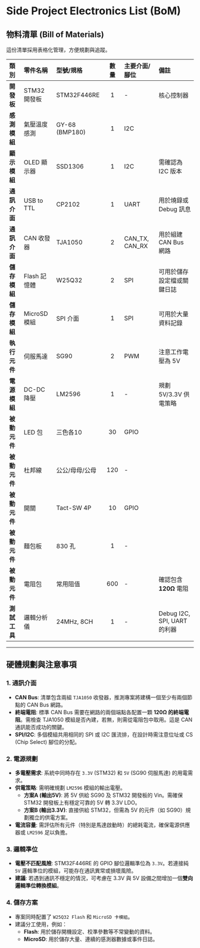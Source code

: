 # Side Project Electronics List (BoM)

## 物料清單 (Bill of Materials)

這份清單採用表格化管理，方便規劃與追蹤。

| 類別 | 零件名稱 | 型號/規格 | 數量 | 主要介面/腳位 | 備註 |
| :--- | :--- | :--- | :---: | :--- | :--- |
| **開發板** | STM32 開發板 | STM32F446RE | 1 | - | 核心控制器 |
| **感測模組**| 氣壓溫度感測 | GY-68 (BMP180) | 1 | I2C | |
| **顯示模組**| OLED 顯示器 | SSD1306 | 1 | I2C | 需確認為 I2C 版本 |
| **通訊介面**| USB to TTL | CP2102 | 1 | UART | 用於燒錄或 Debug 訊息 |
| **通訊介面**| CAN 收發器 | TJA1050 | 2 | CAN_TX, CAN_RX | 用於組建 CAN Bus 網路 |
| **儲存模組**| Flash 記憶體 | W25Q32 | 2 | SPI | 可用於儲存設定檔或關鍵日誌 |
| **儲存模組**| MicroSD 模組 | SPI 介面 | 1 | SPI | 可用於大量資料記錄 |
| **執行元件**| 伺服馬達 | SG90 | 2 | PWM | 注意工作電壓為 5V |
| **電源模組**| DC-DC 降壓 | LM2596 | 1 | - | 規劃 5V/3.3V 供電策略 |
| **被動元件**| LED 包 | 三色各10 | 30 | GPIO | |
| **被動元件**| 杜邦線 | 公公/母母/公母 | 120 | - | |
| **被動元件**| 開關 | Tact-SW 4P | 10 | GPIO | |
| **被動元件**| 麵包板 | 830 孔 | 1 | - | |
| **被動元件**| 電阻包 | 常用阻值 | 600 | - | 確認包含 **120Ω** 電阻 |
| **測試工具**| 邏輯分析儀 | 24MHz, 8CH | 1 | - | Debug I2C, SPI, UART 的利器 |

---

## 硬體規劃與注意事項

### 1. 通訊介面

* **CAN Bus**: 清單包含兩組 `TJA1050` 收發器，推測專案將建構一個至少有兩個節點的 CAN Bus 網路。
* **終端電阻**: 標準 CAN Bus 需要在網路的兩個端點各配置一顆 **120Ω 的終端電阻**。需檢查 TJA1050 模組是否內建，若無，則需從電阻包中取用。這是 CAN 通訊能否成功的關鍵。
* **SPI/I2C**: 多個模組共用相同的 SPI 或 I2C 匯流排，在設計時需注意位址或 CS (Chip Select) 腳位的分配。

### 2. 電源規劃

* **多電壓需求**: 系統中同時存在 `3.3V` (STM32) 和 `5V` (SG90 伺服馬達) 的用電需求。
* **供電策略**: 需明確規劃 `LM2596` 模組的輸出電壓。
    * **方案A (輸出5V)**: 將 5V 供給 SG90 及 STM32 開發板的 Vin。需確保 STM32 開發板上有穩定可靠的 5V 轉 3.3V LDO。
    * **方案B (輸出3.3V)**: 直接供給 STM32，但需為 5V 的元件（如 SG90）規劃獨立的供電方案。
* **電流容量**: 需評估所有元件（特別是馬達啟動時）的總耗電流，確保電源供應器或 `LM2596` 足以負擔。

### 3. 邏輯準位

* **電壓不匹配風險**: STM32F446RE 的 GPIO 腳位邏輯準位為 `3.3V`。若連接純 `5V` 邏輯準位的模組，可能存在通訊異常或損壞風險。
* **建議**: 若遇到通訊不穩定的情況，可考慮在 3.3V 與 5V 設備之間增加一個**雙向邏輯準位轉換模組**。

### 4. 儲存方案

* 專案同時配置了 `W25Q32 Flash` 和 `MicroSD 卡模組`。
* 建議分工使用，例如：
    * **Flash**: 用於儲存開機設定、校準參數等不常變動的資料。
    * **MicroSD**: 用於儲存大量、連續的感測器數據或事件日誌。